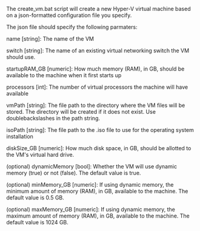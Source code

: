 The create_vm.bat script will create a new Hyper-V virtual machine based on a json-formatted configuration file you specify.

The json file should specify the following parmaters:

name [string]: The name of the VM

switch [string]: The name of an existing virtual networking switch the VM should use.

startupRAM_GB [numeric]: How much memory (RAM), in GB, should be available to the machine when it first starts up

processors [int]: The number of virtual processors the machine will have available

vmPath [string]: The file path to the directory where the VM files will be stored. The directory will be created if it does not exist. Use doublebackslashes in the path string.

isoPath [string]: The file path to the .iso file to use for the operating system installation

diskSize_GB [numeric]: How much disk space, in GB, should be allotted to the VM's virtual hard drive.

(optional) dynamicMemory [bool]: Whether the VM will use dynamic memory (true) or not (false). The default value is true.

(optional) minMemory_GB [numeric]: If using dynamic memory, the minimum amount of memory (RAM), in GB, available to the machine. The default value is 0.5 GB.

(optional) maxMemory_GB [numeric]: If using dynamic memory, the maximum amount of memory (RAM), in GB, available to the machine. The default value is 1024 GB.
